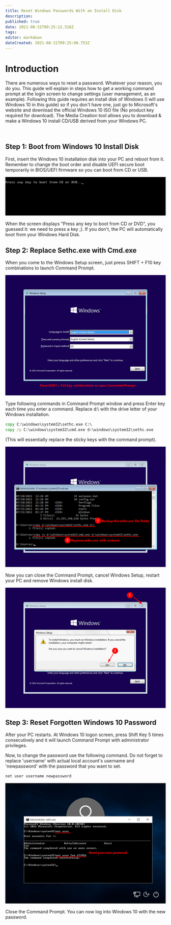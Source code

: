```yaml
---
title: Reset Windows Passwords With an Install Disk
description: 
published: true
date: 2021-08-31T09:25:12.516Z
tags: 
editor: markdown
dateCreated: 2021-08-31T09:25:08.753Z
---
```


# Introduction
There are numerous ways to reset a password. Whatever your reason, you do you. This guide will explain in steps how to get a working command prompt at the login screen to change settings (user management, as an example). Following this guide requires an install disk of Windows (I will use Windows 10 in this guide) so if you don't have one, just go to Microsoft's website and download the official Windows 10 ISO file (No product key required for download). The Media Creation tool allows you to download & make a Windows 10 install CD/USB derived from your Windows PC.

</br>

## Step 1: Boot from Windows 10 Install Disk
First, insert the Windows 10 installation disk into your PC and reboot from it. Remember to change the boot order and disable UEFI secure boot temporarily in BIOS/UEFI firmware so you can boot from CD or USB.

![press-key-boot-from-cd.png](/press-key-boot-from-cd.png)




When the screen displays "Press any key to boot from CD or DVD", you guessed it: we need to press a key ;). If you don't, the PC will automatically boot from your Windows Hard Disk.

## Step 2: Replace Sethc.exe with Cmd.exe
When you come to the Windows Setup screen, just press SHIFT + F10 key combinations to launch Command Prompt.

![windows-10-setup.png](/windows-10-setup.png)



Type following commands in Command Prompt window and press Enter key each time you enter a command. Replace d:\ with the drive letter of your Windows installation.

```cmd
copy C:\windows\system32\sethc.exe C:\
copy /y C:\windows\system32\cmd.exe d:\windows\system32\sethc.exe
```

(This will essentially replace the sticky keys with the command prompt).

![replace-sethc-with-cmd.png](/replace-sethc-with-cmd.png)

Now you can close the Command Prompt, cancel Windows Setup, restart your PC and remove Windows install disk.

![exit-windows-setup.png](/exit-windows-setup.png)



## Step 3: Reset Forgotten Windows 10 Password
After your PC restarts. At Windows 10 logon screen, press Shift Key 5 times consecutively and it will launch Command Prompt with administrator privileges.


Now, to change the password use the following command. Do not forget to replace 'username' with actual local account's username and 'newpassword' with the password that you want to set.

```cmd
net user username newpassword
```

![reset-windows-password-at-logon.jpg](/reset-windows-password-at-logon.jpg)





Close the Command Prompt. You can now log into Windows 10 with the new password.